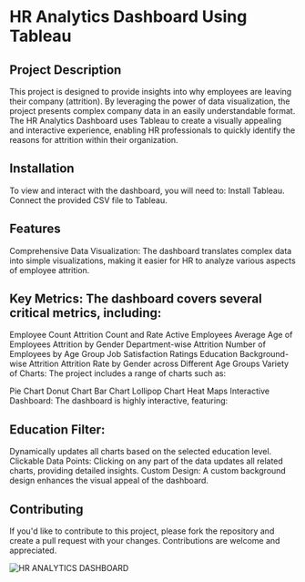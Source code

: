 

# HR Analytics Dashboard Using Tableau

## Project Description

This project is designed to provide insights into why employees are leaving their company (attrition). By leveraging the power of data visualization, the project presents complex company data in an easily understandable format. The HR Analytics Dashboard uses Tableau to create a visually appealing and interactive experience, enabling HR professionals to quickly identify the reasons for attrition within their organization.

## Installation

To view and interact with the dashboard, you will need to:
Install Tableau.
Connect the provided CSV file to Tableau.

## Features
Comprehensive Data Visualization: The dashboard translates complex data into simple visualizations, making it easier for HR to analyze various aspects of employee attrition.

## Key Metrics: The dashboard covers several critical metrics, including:

Employee Count
Attrition Count and Rate
Active Employees
Average Age of Employees
Attrition by Gender
Department-wise Attrition
Number of Employees by Age Group
Job Satisfaction Ratings
Education Background-wise Attrition
Attrition Rate by Gender across Different Age Groups
Variety of Charts: The project includes a range of charts such as:

Pie Chart
Donut Chart
Bar Chart
Lollipop Chart
Heat Maps
Interactive Dashboard: The dashboard is highly interactive, featuring:

## Education Filter: 
Dynamically updates all charts based on the selected education level.
Clickable Data Points: Clicking on any part of the data updates all related charts, providing detailed insights.
Custom Design: A custom background design enhances the visual appeal of the dashboard.

## Contributing
If you'd like to contribute to this project, please fork the repository and create a pull request with your changes. Contributions are welcome and appreciated.

![HR ANALYTICS DASHBOARD](https://github.com/user-attachments/assets/ae4da0b3-0ae4-4da2-a6a8-64f51848b7ca)
